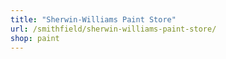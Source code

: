 ```yaml
---
title: "Sherwin-Williams Paint Store"
url: /smithfield/sherwin-williams-paint-store/
shop: paint
---
```

